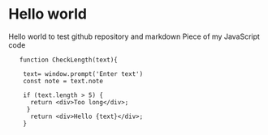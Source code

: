 # Hello world
Hello world to test github repository and markdown
Piece of my JavaScript code

       function CheckLength(text){
       
        text= window.prompt('Enter text')
        const note = text.note
       
        if (text.length > 5) {
          return <div>Too long</div>;
         }
          return <div>Hello {text}</div>;
        }
